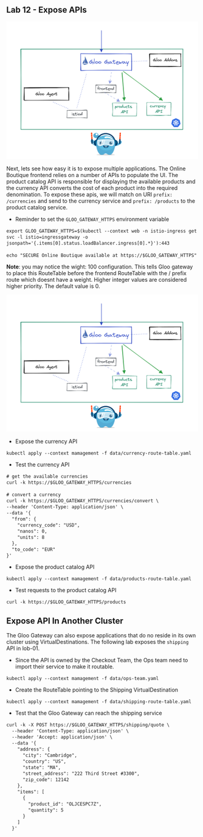 ## Lab 12 - Expose APIs <a name="lab-12---expose-apis-"></a>

![Expose APIS](images/app-arch.png)

Next, lets see how easy it is to expose multiple applications. The Online Boutique frontend relies on a number of APIs to populate the UI. The product catalog API is responsible for displaying the available products and the currency API converts the cost of each product into the required denomination. To expose these apis, we will match on URI `prefix: /currencies` and send to the currency service and `prefix: /products` to the product catalog service.
* Reminder to set the `GLOO_GATEWAY_HTTPS` environment variable
```shell
export GLOO_GATEWAY_HTTPS=$(kubectl --context web -n istio-ingress get svc -l istio=ingressgateway -o jsonpath='{.items[0].status.loadBalancer.ingress[0].*}'):443

echo "SECURE Online Boutique available at https://$GLOO_GATEWAY_HTTPS"
```

**Note**: you may notice the wight: 100 configuration. This tells Gloo gateway to place this RouteTable before the frontend RouteTable with the / prefix route which doesnt have a weight. Higher integer values are considered higher priority. The default value is 0.

![Expose APIS](images/app-arch.png)

* Expose the currency API
```shell
kubectl apply --context mamagement -f data/currency-route-table.yaml
```

* Test the currency API
```shell
# get the available currencies
curl -k https://$GLOO_GATEWAY_HTTPS/currencies

# convert a currency
curl -k https://$GLOO_GATEWAY_HTTPS/currencies/convert \
--header 'Content-Type: application/json' \
--data '{
  "from": {
    "currency_code": "USD",
    "nanos": 0,
    "units": 8
  },
  "to_code": "EUR"
}'
```

* Expose the product catalog API
```shell
kubectl apply --context mamagement -f data/products-route-table.yaml
```

* Test requests to the product catalog API
```shell
curl -k https://$GLOO_GATEWAY_HTTPS/products
```

## Expose API In Another Cluster

The Gloo Gateway can also expose applications that do no reside in its own cluster using VirtualDestinations. The following lab exposes the `shipping` API in lob-01.

* Since the API is owned by the Checkout Team, the Ops team need to import their service to make it routable. 
```shell
kubectl apply --context mamagement -f data/ops-team.yaml
```

* Create the RouteTable pointing to the Shipping VirtualDestination
```shell
kubectl apply --context mamagement -f data/shipping-route-table.yaml
```

* Test that the Gloo Gateway can reach the shipping service
```shell
curl -k -X POST https://$GLOO_GATEWAY_HTTPS/shipping/quote \
  --header 'Content-Type: application/json' \
  --header 'Accept: application/json' \
  --data '{
    "address": {
      "city": "Cambridge",
      "country": "US",
      "state": "MA",
      "street_address": "222 Third Street #3300",
      "zip_code": 12142
    },
    "items": [
      {
        "product_id": "OLJCESPC7Z",
        "quantity": 5
      }
    ]
  }'
```
